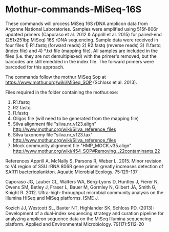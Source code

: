 # Mothur-commands-MiSeq-16S

These commands will process MiSeq 16S rDNA amplicon data from Argonne National Laboratories. 
Samples were amplified using 515f-806r updated primers (Caporaso et al. 2012 & Apprill et al. 2015) for paired-end (251x251bp MiSeq) 16S 
rDNA sequencing. Sample data were received in four files 1) R1.fastq (forward reads) 2) R2.fastq (reverse reads) 3) I1.fastq (index file) 
and 4) *.txt file (mapping file). All samples are included in the files (i.e. they are not demultiplexed) with the primer's removed, but 
the barcodes are still emedded in the index file. The forward primers were barcoded for this approach.  

The commands follow the mothur MiSeq Sop at https://www.mothur.org/wiki/MiSeq_SOP (Schloss et al. 2013). 

Files required in the folder containing the mothur.exe: 
1) R1.fastq
2) R2.fastq
3) I1.fastq
4) Oligos file (will need to be generated from the mapping file)
5) Silva alignment file "silva.nr_v123.align" http://www.mothur.org/wiki/Silva_reference_files 
6) Silva taxonomy file "silva.nr_v123.tax" http://www.mothur.org/wiki/Silva_reference_files 
7) Mock community alignment file "HMP_MOCK.v35.align" http://www.mothur.org/wiki/454_SOP#Removing_.22contaminants.22



References 
Apprill A, McNally S, Parsons R, Weber L. 2015. Minor revision to V4 region of SSU rRNA 806R gene primer greatly increases detection 
of SAR11 bacterioplankton. Aquatic Microbial Ecology. 75:129-137

Caporaso JG, Lauber CL, Walters WA, Berg-Lyons D, Huntley J, Fierer N, Owens SM, Betley J, Fraser L, Bauer M, Gormley N, Gilbert JA, 
Smith G, Knight R. 2012. Ultra-high-throughput microbial community analysis on the Illumina HiSeq and MiSeq platforms. ISME J.

Kozich JJ, Westcott SL, Baxter NT, Highlander SK, Schloss PD. (2013): Development of a dual-index sequencing strategy and curation 
pipeline for analyzing amplicon sequence data on the MiSeq Illumina sequencing platform. Applied and Environmental Microbiology. 
79(17):5112-20

